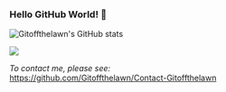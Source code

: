 <!--
**Gitoffthelawn/Gitoffthelawn** is a ✨ _special_ ✨ repository because its `README.md` (this file) appears on your GitHub profile.

Here are some ideas to get you started:

- 🔭 I’m currently working on ...
- 🌱 I’m currently learning ...
- 👯 I’m looking to collaborate on ...
- 🤔 I’m looking for help with ...
- 💬 Ask me about ...
- 📫 How to reach me: ...
- 😄 Pronouns: ...
- ⚡ Fun fact: ...
-->

### Hello GitHub World! 👯

![Gitoffthelawn's GitHub stats](https://github-readme-stats-git-masterrstaa-rickstaa.vercel.app/api?username=gitoffthelawn&show_icons=true&title_color=ff0&icon_color=a0ffaa&text_color=dfd&bg_color=151515)

<img src="https://github-readme-streak-stats.herokuapp.com/?user=gitoffthelawn&theme=dark" />


*To contact me, please see:*  
https://github.com/Gitoffthelawn/Contact-Gitoffthelawn


<!--
<img align="center" src="https://github-readme-stats.vercel.app/api?username=gitoffthelawn&show_icons=true&line_height=33&count_private=false&theme=dark" alt="Gitoffthelawn's GitHub Stats" />

<img align="center" src="https://github-readme-stats.vercel.app/api/top-langs/?username=gitoffthelawn&hide=cmake&langs_count=4&line_height=35&theme=dark" />

<img align="left" hspace="5" src="https://github-readme-stats.vercel.app/api?username=gitoffthelawn&count_private=false&show_icons=true&theme=dark&include_all_commits=false&hide_rank=true">
-->
